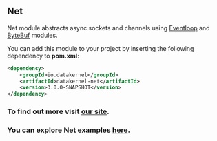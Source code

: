 ## Net

Net module abstracts async sockets and channels using [Eventloop](https://github.com/softindex/datakernel/tree/master/core-eventloop) 
and [ByteBuf](https://github.com/softindex/datakernel/tree/master/core-bytebuf) modules.

You can add this module to your project by inserting the following dependency to **pom.xml**:
```xml
<dependency>
    <groupId>io.datakernel</groupId>
    <artifactId>datakernel-net</artifactId>
    <version>3.0.0-SNAPSHOT</version>
</dependency>
```

### To find out more visit [our site](https://datakernel.io/docs/components/core/net.html).
### You can explore Net examples [here](https://github.com/softindex/datakernel/tree/master/examples/net).